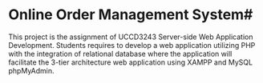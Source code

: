 # Online Order Management System#

This project is the assignment of UCCD3243 Server-side Web Application Development. Students requires to develop a web application utilizing PHP with the integration  of relational database where the application will facilitate the 3-tier architecture web  application using XAMPP and MySQL phpMyAdmin.
